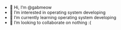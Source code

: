 - 👋 Hi, I’m @gabmeow
- 👀 I’m interested in operating system developing
- 🌱 I’m currently learning operating system developing
- 💞️ I’m looking to collaborate on nothing :(
<!---- 📫 How to reach me--->

<!---
gabmeow/gabmeow is a ✨ special ✨ repository because its `README.md` (this file) appears on your GitHub profile.
You can click the Preview link to take a look at your changes.
--->
